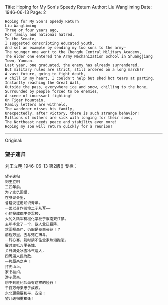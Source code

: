 Title: Hoping for My Son's Speedy Return
Author: Liu Wangliming
Date: 1946-06-13
Page: 2

    Hoping for My Son's Speedy Return
    Liu Wangliming
    Three or four years ago,
    For family and national hatred,
    In the Senate,
    I suggested conscripting educated youth,
    And set an example by sending my two sons to the army—
    The younger one went to the Chengdu Central Military Academy,
    The elder one entered the Army Mechanization School in Shuangjiang Town, Yunnan.
    Last year, one graduated, the enemy has already surrendered,
    But military rules are strict, still ordered on a long march!?
    A vast future, going to fight death,
    A chill in my heart, I couldn't help but shed hot tears at parting.
    Instantly reaching the Great Wall,
    Outside the pass, everywhere ice and snow, chilling to the bone,
    Surrounded by people forced to be enemies,
    A scene of incessant fighting!
    On Tiger Mountain,
    Family letters are withheld,
    The wanderer misses his family,
    Unexpectedly, after victory, there is such strange behavior!
    Millions of mothers are sick with longing for their sons,
    The Northeast needs peace and stability even more!
    Hoping my son will return quickly for a reunion!



<hr /> 

Original: 


### 望子速归
刘王立明
1946-06-13
第2版()
专栏：

    望子速归
    刘王立明
    三四年前，
    为了家仇国恨，
    在参议会里，
    曾建议征用知识青年，
    一面以身作则命二子从军——
    小的投成都中央军校，
    大的入陆军机械化学校于滇南双江镇。
    去年毕业了一个，敌人业已投降，
    然军规森严，仍旧是奉命长征！？
    前程万里，去与死亡搏斗，
    一阵心寒，别时禁不住全家热泪抛滚。
    霎时即抵万里长城，
    关外满处冰雪冷气逼人，
    四周逼人民为敌，
    一片厮杀之声！
    打虎山上，
    家书被扣，
    游子思亲，
    想不到胜利后尚有这样的怪行！
    千百万母亲思子成疾，
    东北更需要和平，安定！
    望儿速归重相逢！
